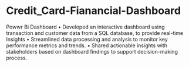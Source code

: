 # Credit_Card-Fianancial-Dashboard
Powwr Bi Dashboard
•	Developed an interactive dashboard using transaction and customer data from a SQL database, to provide real-time Insights
•	Streamlined data processing and analysis to monitor key performance metrics and trends.
•	Shared actionable insights with stakeholders based on dashboard findings to support decision-making process.
